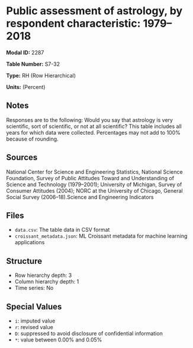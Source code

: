 # Public assessment of astrology, by respondent characteristic: 1979–2018

**Modal ID:** 2287

**Table Number:** S7-32

**Type:** RH (Row Hierarchical)

**Units:** (Percent)

## Notes

Responses are to the following: Would you say that astrology is very scientific, sort of scientific, or not at all scientific? This table includes all years for which data were collected. Percentages may not add to 100% because of rounding.

## Sources

National Center for Science and Engineering Statistics, National Science Foundation, Survey of Public Attitudes Toward and Understanding of Science and Technology (1979–2001); University of Michigan, Survey of Consumer Attitudes (2004); NORC at the University of Chicago, General Social Survey (2006–18).Science and Engineering Indicators

## Files

- `data.csv`: The table data in CSV format
- `croissant_metadata.json`: ML Croissant metadata for machine learning applications

## Structure

- Row hierarchy depth: 3
- Column hierarchy depth: 1
- Time series: No

## Special Values

- `i`: imputed value
- `r`: revised value
- `D`: suppressed to avoid disclosure of confidential information
- `*`: value between 0.00% and 0.05%
